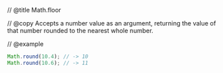 // @title Math.floor

// @copy
Accepts a number value as an argument, returning the value of that number rounded to the nearest whole number.

// @example
```javascript
Math.round(10.4); // -> 10
Math.round(10.6); // -> 11
```

